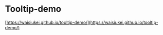 # Tooltip-demo
[https://waisiukei.github.io/tooltip-demo/](https://waisiukei.github.io/tooltip-demo/)